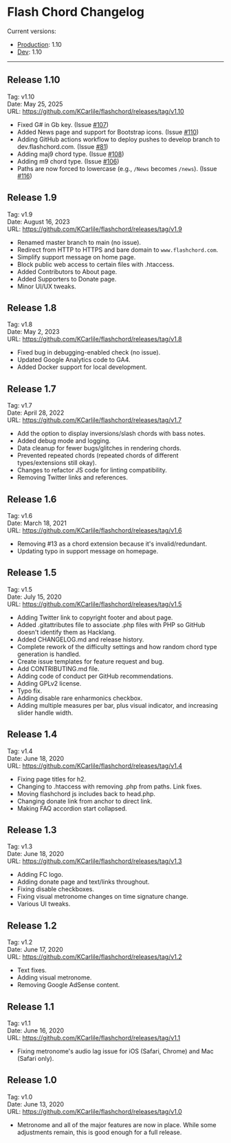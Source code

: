 # Flash Chord Changelog

Current versions:

- [Production](https://www.flashchord.com/): 1.10
- [Dev](http://dev.flashchord.com/): 1.10

---

## Release 1.10

Tag: v1.10  
Date: May 25, 2025  
URL: <https://github.com/KCarlile/flashchord/releases/tag/v1.10>

- Fixed G# in Gb key. (Issue [#107](https://github.com/KCarlile/flashchord/issues/107))
- Added News page and support for Bootstrap icons. (Issue [#110](https://github.com/KCarlile/flashchord/issues/110))
- Adding GitHub actions workflow to deploy pushes to develop branch to dev.flashchord.com. (Issue [#81](https://github.com/KCarlile/flashchord/issues/81))
- Adding maj9 chord type. (Issue [#108](https://github.com/KCarlile/flashchord/issues/108))
- Adding m9 chord type. (Issue [#106](https://github.com/KCarlile/flashchord/issues/106))
- Paths are now forced to lowercase (e.g., `/News` becomes `/news`). (Issue [#116](https://github.com/KCarlile/flashchord/issues/116))

## Release 1.9

Tag: v1.9  
Date: August 16, 2023  
URL: <https://github.com/KCarlile/flashchord/releases/tag/v1.9>

- Renamed master branch to main (no issue).
- Redirect from HTTP to HTTPS and bare domain to `www.flashchord.com`.
- Simplify support message on home page.
- Block public web access to certain files with .htaccess.
- Added Contributors to About page.
- Added Supporters to Donate page.
- Minor UI/UX tweaks.

## Release 1.8

Tag: v1.8  
Date: May 2, 2023  
URL: <https://github.com/KCarlile/flashchord/releases/tag/v1.8>

- Fixed bug in debugging-enabled check (no issue).
- Updated Google Analytics code to GA4.
- Added Docker support for local development.

## Release 1.7

Tag: v1.7  
Date: April 28, 2022  
URL: <https://github.com/KCarlile/flashchord/releases/tag/v1.7>

- Add the option to display inversions/slash chords with bass notes.
- Added debug mode and logging.
- Data cleanup for fewer bugs/glitches in rendering chords.
- Prevented repeated chords (repeated chords of different types/extensions still okay).
- Changes to refactor JS code for linting compatibility.
- Removing Twitter links and references.

## Release 1.6

Tag: v1.6  
Date: March 18, 2021  
URL: <https://github.com/KCarlile/flashchord/releases/tag/v1.6>

- Removing #13 as a chord extension because it's invalid/redundant.
- Updating typo in support message on homepage.

## Release 1.5

Tag: v1.5  
Date: July 15, 2020  
URL: <https://github.com/KCarlile/flashchord/releases/tag/v1.5>

- Adding Twitter link to copyright footer and about page.
- Added .gitattributes file to associate .php files with PHP so GitHub doesn't identify them as Hacklang.
- Added CHANGELOG.md and release history.
- Complete rework of the difficulty settings and how random chord type generation is handled.
- Create issue templates for feature request and bug.
- Add CONTRIBUTING.md file.
- Adding code of conduct per GitHub recommendations.
- Adding GPLv2 license.
- Typo fix.
- Adding disable rare enharmonics checkbox.
- Adding multiple measures per bar, plus visual indicator, and increasing slider handle width.

## Release 1.4

Tag: v1.4  
Date: June 18, 2020  
URL: <https://github.com/KCarlile/flashchord/releases/tag/v1.4>

- Fixing page titles for h2.
- Changing to .htaccess with removing .php from paths. Link fixes.
- Moving flashchord js includes back to head.php.
- Changing donate link from anchor to direct link.
- Making FAQ accordion start collapsed.

## Release 1.3

Tag: v1.3  
Date: June 18, 2020  
URL: <https://github.com/KCarlile/flashchord/releases/tag/v1.3>

- Adding FC logo.
- Adding donate page and text/links throughout.
- Fixing disable checkboxes.
- Fixing visual metronome changes on time signature change.
- Various UI tweaks.

## Release 1.2

Tag: v1.2  
Date: June 17, 2020  
URL: <https://github.com/KCarlile/flashchord/releases/tag/v1.2>

- Text fixes.
- Adding visual metronome.
- Removing Google AdSense content.

## Release 1.1

Tag: v1.1  
Date: June 16, 2020  
URL: <https://github.com/KCarlile/flashchord/releases/tag/v1.1>

- Fixing metronome's audio lag issue for iOS (Safari, Chrome) and Mac (Safari only).

## Release 1.0

Tag: v1.0  
Date: June 13, 2020  
URL: <https://github.com/KCarlile/flashchord/releases/tag/v1.0>

- Metronome and all of the major features are now in place. While some adjustments remain, this is good enough for a full release.

